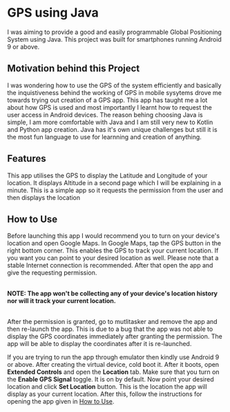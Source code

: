 # GPS using Java

I was aiming to provide a good and easily programmable Global Positioning System using Java. This project was built for smartphones running Android 9 or above. 
## Motivation behind this Project
I was wondering how to use the GPS of the system efficiently and basically the inquistiveness behind the working of GPS in mobile sysytems drove me towards trying out creation of a GPS app. This app has taught me a lot about how GPS is used and most importantly I learnt how to request the user access in Android devices. The reason behing choosing Java is simple, I am more comfortable with Java and I am still very new to Kotlin and Python app creation. Java has it's own unique challenges but still it is the most fun language to use for learnning and creation of anything. 
## Features
This app utilises the GPS to display the Latitude and Longitude of your location. It displays Altitude in a second page which I will be explaining in a minute. This is a simple app so it requests the permission from the user and then displays the location
## How to Use
Before launching this app I would recommend you to turn on your device's location and open Google Maps. In Google Maps, tap the GPS button in the right bottom corner. This enables the GPS to track your current location. If you want you can point to your desired location as well. Please note that a stable Internet connection is recommended. After that open the app and give the requesting permission.

<br> **NOTE: The app won't be collecting any of your device's location history nor will it track your current location.**

<br>After the permission is granted, go to mutlitasker and remove the app and then re-launch the app. This is due to a bug that the app was not able to display the GPS coordinates immediately after granting the permission. The app will be able to display the coordinates after it is re-launched. 

If you are trying to run the app through emulator then kindly use Android 9 or above. After creating the virtual device, cold boot it. After it boots, open **Extended Controls** and open the **Location** tab. Make sure that you turn on the **Enable GPS Signal** toggle. It is on by default. Now point your desired location and click **Set Location** button. This is the location the app will display as your current location. After this, follow the instructions  for opening the app given in [How to Use](https://github.com/Gviswesh/gps/new/main?readme=1#how-to-use).
